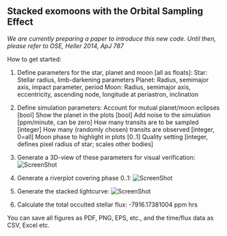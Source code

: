 ## Stacked exomoons with the Orbital Sampling Effect 
*We are currently preparing a paper to introduce this new code. Until then, please refer to OSE, Heller 2014, ApJ 787*

How to get started:
1. Define parameters for the star, planet and moon [all as floats]:
   Star: Stellar radius, limb-darkening parameters
   Planet: Radius, semimajor axis, impact parameter, period
   Moon: Radius, semimajor axis, eccentricity, ascending node, longitude at periastron, inclination

2. Define simulation parameters:
   Account for mutual planet/moon eclipses [bool]
   Show the planet in the plots [bool]
   Add noise to the simulation [ppm/minute, can be zero]
   How many transits are to be sampled [integer]
   How many (randomly chosen) transits are observed [integer, 0=all]
   Moon phase to highlight in plots [0..1]
   Quality setting [integer, defines pixel radius of star; scales other bodies]
   
3. Generate a 3D-view of these parameters for visual verification:
![ScreenShot](http://www.jaekle.info/osescreenshots/git1.png)

4. Generate a riverplot covering phase 0..1:
![ScreenShot](http://www.jaekle.info/osescreenshots/git2.png)

5. Generate the stacked lightcurve:
![ScreenShot](http://www.jaekle.info/osescreenshots/git3.png)

6. Calculate the total occulted stellar flux: 
-7916.17381004 ppm hrs

You can save all figures as PDF, PNG, EPS, etc., and the time/flux data as CSV, Excel etc.
